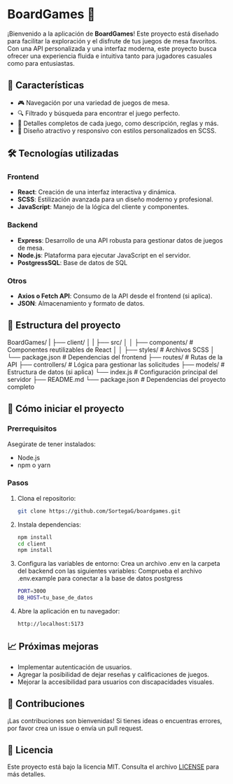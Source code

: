 # BoardGames 🎲  

¡Bienvenido a la aplicación de **BoardGames**! Este proyecto está diseñado para facilitar la exploración y el disfrute de tus juegos de mesa favoritos. Con una API personalizada y una interfaz moderna, este proyecto busca ofrecer una experiencia fluida e intuitiva tanto para jugadores casuales como para entusiastas.  

## 🚀 Características  

- 🎮 Navegación por una variedad de juegos de mesa.  
- 🔍 Filtrado y búsqueda para encontrar el juego perfecto.  
- 📝 Detalles completos de cada juego, como descripción, reglas y más.  
- 🌟 Diseño atractivo y responsivo con estilos personalizados en SCSS.  

## 🛠 Tecnologías utilizadas  

### Frontend  
- **React**: Creación de una interfaz interactiva y dinámica.  
- **SCSS**: Estilización avanzada para un diseño moderno y profesional.  
- **JavaScript**: Manejo de la lógica del cliente y componentes.  

### Backend  
- **Express**: Desarrollo de una API robusta para gestionar datos de juegos de mesa.  
- **Node.js**: Plataforma para ejecutar JavaScript en el servidor.  
- **PostgressSQL**: Base de datos de SQL 


### Otros  
- **Axios o Fetch API**: Consumo de la API desde el frontend (si aplica).  
- **JSON**: Almacenamiento y formato de datos.  

## 📂 Estructura del proyecto  
BoardGames/
| ├── client/
│ | ├── src/
│ │ ├── components/ # Componentes reutilizables de React
│ │ ├── styles/ # Archivos SCSS
│ └── package.json # Dependencias del frontend
├── routes/ # Rutas de la API
├── controllers/ # Lógica para gestionar las solicitudes
├── models/ # Estructura de datos (si aplica)
└── index.js # Configuración principal del servidor
├── README.md
└── package.json # Dependencias del proyecto completo


## 🚀 Cómo iniciar el proyecto  

### Prerrequisitos  
Asegúrate de tener instalados:  
- Node.js 
- npm o yarn  

### Pasos  

1. Clona el repositorio:  
   ```bash  
   git clone https://github.com/SortegaG/boardgames.git

2. Instala dependencias:
    ```bash
    npm install  
    cd client  
    npm install  

3. Configura las variables de entorno:
Crea un archivo .env en la carpeta del backend con las siguientes variables: Comprueba el archivo .env.example para conectar a la base de datos postgress
    ```bash
    PORT=3000
    DB_HOST=tu_base_de_datos

4. Abre la aplicación en tu navegador:
    ```bash
    http://localhost:5173

## 📈 Próximas mejoras  

- Implementar autenticación de usuarios.  
- Agregar la posibilidad de dejar reseñas y calificaciones de juegos.  
- Mejorar la accesibilidad para usuarios con discapacidades visuales.  

## 👥 Contribuciones  

¡Las contribuciones son bienvenidas! Si tienes ideas o encuentras errores, por favor crea un issue o envía un pull request.  

## 📄 Licencia  

Este proyecto está bajo la licencia MIT. Consulta el archivo [LICENSE](./LICENSE) para más detalles.  

    


